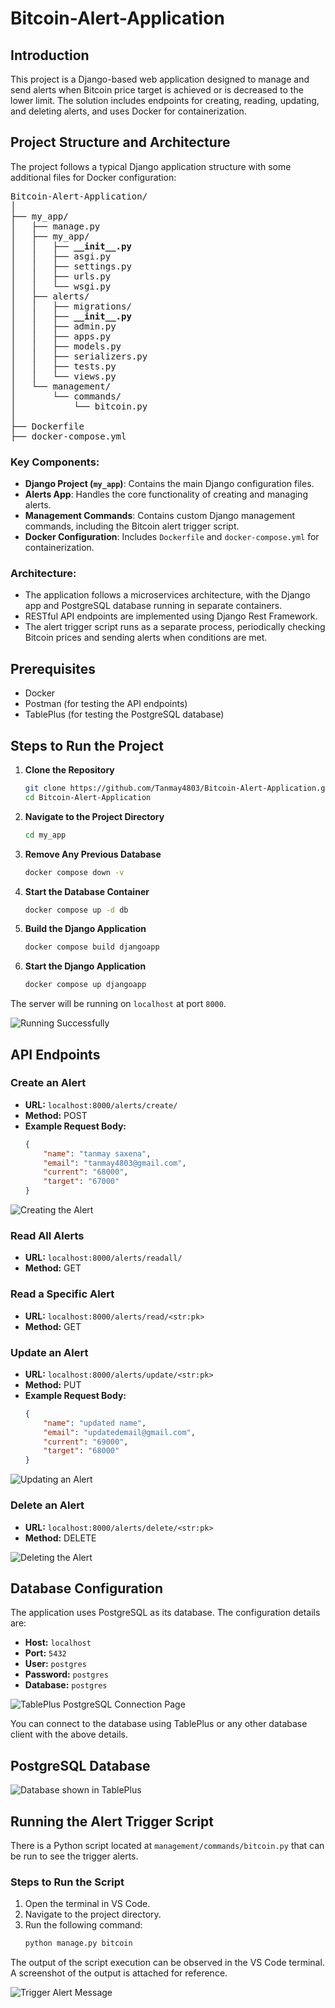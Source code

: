
# Bitcoin-Alert-Application

## Introduction
This project is a Django-based web application designed to manage and send alerts when Bitcoin price target is achieved or is decreased to the lower limit. The solution includes endpoints for creating, reading, updating, and deleting alerts, and uses Docker for containerization.

## Project Structure and Architecture
The project follows a typical Django application structure with some additional files for Docker configuration:
<pre>
Bitcoin-Alert-Application/
│
├── my_app/
│   ├── manage.py
│   ├── my_app/
│   │   ├── <b>__init__.py</b>
│   │   ├── asgi.py
│   │   ├── settings.py
│   │   ├── urls.py
│   │   └── wsgi.py
│   ├── alerts/
│   │   ├── migrations/
│   │   ├── <b>__init__.py</b>
│   │   ├── admin.py
│   │   ├── apps.py
│   │   ├── models.py
│   │   ├── serializers.py
│   │   ├── tests.py
│   │   └── views.py
│   └── management/
│       └── commands/
│           └── bitcoin.py
│
├── Dockerfile
├── docker-compose.yml
</pre>


### Key Components:
- **Django Project (`my_app`)**: Contains the main Django configuration files.
- **Alerts App**: Handles the core functionality of creating and managing alerts.
- **Management Commands**: Contains custom Django management commands, including the Bitcoin alert trigger script.
- **Docker Configuration**: Includes `Dockerfile` and `docker-compose.yml` for containerization.

### Architecture:
- The application follows a microservices architecture, with the Django app and PostgreSQL database running in separate containers.
- RESTful API endpoints are implemented using Django Rest Framework.
- The alert trigger script runs as a separate process, periodically checking Bitcoin prices and sending alerts when conditions are met.

## Prerequisites
- Docker
- Postman (for testing the API endpoints)
- TablePlus (for testing the PostgreSQL database)

## Steps to Run the Project

1. **Clone the Repository**
    ```sh
    git clone https://github.com/Tanmay4803/Bitcoin-Alert-Application.git
    cd Bitcoin-Alert-Application
    ```

2. **Navigate to the Project Directory**
    ```sh
    cd my_app
    ```

3. **Remove Any Previous Database**
    ```sh
    docker compose down -v
    ```

4. **Start the Database Container**
    ```sh
    docker compose up -d db
    ```

5. **Build the Django Application**
    ```sh
    docker compose build djangoapp
    ```

6. **Start the Django Application**
    ```sh
    docker compose up djangoapp
    ```

The server will be running on `localhost` at port `8000`.

![Running Successfully](images/server.png)

## API Endpoints

### Create an Alert
- **URL:** `localhost:8000/alerts/create/`
- **Method:** POST
- **Example Request Body:**
    ```json
    {
        "name": "tanmay saxena",
        "email": "tanmay4803@gmail.com",
        "current": "68000",
        "target": "67000"
    }
    ```

![Creating the Alert](images/create.png)

### Read All Alerts
- **URL:** `localhost:8000/alerts/readall/`
- **Method:** GET

### Read a Specific Alert
- **URL:** `localhost:8000/alerts/read/<str:pk>`
- **Method:** GET

### Update an Alert
- **URL:** `localhost:8000/alerts/update/<str:pk>`
- **Method:** PUT
- **Example Request Body:**
    ```json
    {
        "name": "updated name",
        "email": "updatedemail@gmail.com",
        "current": "69000",
        "target": "68000"
    }
    ```
![Updating an Alert](images/update.png)

### Delete an Alert
- **URL:** `localhost:8000/alerts/delete/<str:pk>`
- **Method:** DELETE

![Deleting the Alert](images/delete.png)

## Database Configuration

The application uses PostgreSQL as its database. The configuration details are:
- **Host:** `localhost`
- **Port:** `5432`
- **User:** `postgres`
- **Password:** `postgres`
- **Database:** `postgres`

![TablePlus PostgreSQL Connection Page](images/postgresql.png)

You can connect to the database using TablePlus or any other database client with the above details.

## PostgreSQL Database 

![Database shown in TablePlus](images/database.png)

## Running the Alert Trigger Script

There is a Python script located at `management/commands/bitcoin.py` that can be run to see the trigger alerts. 

### Steps to Run the Script

1. Open the terminal in VS Code.
2. Navigate to the project directory.
3. Run the following command:
    ```sh
    python manage.py bitcoin
    ```

The output of the script execution can be observed in the VS Code terminal. A screenshot of the output is attached for reference.

![Trigger Alert Message](images/trigger.png)



